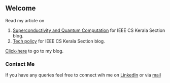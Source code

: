 ## Welcome 

Read my article on
1. [Superconductivity and Quantum Computation](https://cs.ieeekerala.org/2020/11/23/superconductivity-and-quantum-computation/) for IEEE CS Kerala Section blog.
2. [Tech policy](https://cs.ieeekerala.org/2020/09/21/technology-inclusive-or-intrusive/) for IEEE CS Kerala Section blog.

[Click-here](http://ayasi-kaleidoscope.blogspot.com/) to go to my blog.






### Contact Me
If you have any queries feel free to connect wih me on [LinkedIn](https://www.linkedin.com/in/ananya-ayasi-0b654a166/) or via [mail](ananyaayasi@ieee.org) 
